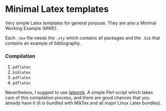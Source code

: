 # Minimal Latex templates
Very simple Latex templates for general porpuse. They are also a Minimal Working Example (MWE).

Each `.tex` file needs the `.sty` which contains all packages and the `.bib` that contains an example of bibliography.

### Compilation
1. `pdflatex`
2. `biblatex`
3. `pdflatex`
4. `pdflatex`

Nevertheless, I suggest to use [latexmk](https://mg.readthedocs.io/latexmk.html). A simple Perl script which takes care of this compilation process, and there are good chances that you already have it (it is bundled with MikTex and all major Linux Latex bundles).
